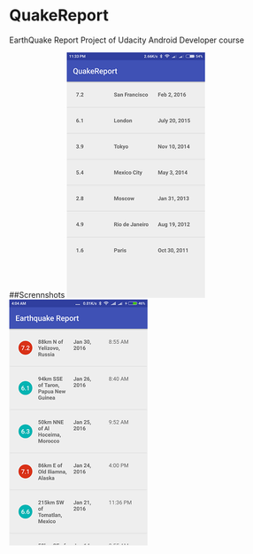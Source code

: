 # QuakeReport
EarthQuake Report Project of Udacity Android Developer course

##Scrennshots
![alt-tag](docs/screenshots/ss2.png)       ![alt-tag](docs/screenshots/ss4.png)


